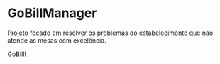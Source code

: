 # GoBillManager

Projeto focado em resolver os problemas do estabelecimento que não atende as mesas com excelência.

GoBill!
